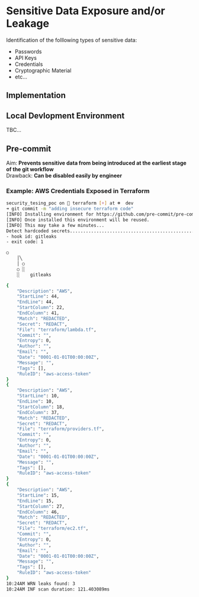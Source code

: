 # Sensitive Data Exposure and/or Leakage

Identification of the folllowing types of sensitive data:

-  Passwords
-  API Keys
-  Credentials
-  Cryptographic Material
-  etc...

## Implementation

## Local Devlopment Environment

TBC...

## Pre-commit

Aim: **Prevents sensitive data from being introduced at the earliest stage of the git workflow**<br/>
Drawback: **Can be disabled easily by engineer**

### Example: AWS Credentials Exposed in Terraform

```bash
security_tesing_poc on  terraform [+] at ☸️  dev
➜ git commit -m "adding insecure terraform code"
[INFO] Installing environment for https://github.com/pre-commit/pre-commit-hooks.
[INFO] Once installed this environment will be reused.
[INFO] This may take a few minutes...
Detect hardcoded secrets.................................................Failed
- hook id: gitleaks
- exit code: 1

○
    │╲
    │ ○
    ○ ░
    ░    gitleaks

{
	"Description": "AWS",
	"StartLine": 44,
	"EndLine": 44,
	"StartColumn": 22,
	"EndColumn": 41,
	"Match": "REDACTED",
	"Secret": "REDACT",
	"File": "terraform/lambda.tf",
	"Commit": "",
	"Entropy": 0,
	"Author": "",
	"Email": "",
	"Date": "0001-01-01T00:00:00Z",
	"Message": "",
	"Tags": [],
	"RuleID": "aws-access-token"
}
{
	"Description": "AWS",
	"StartLine": 10,
	"EndLine": 10,
	"StartColumn": 18,
	"EndColumn": 37,
	"Match": "REDACTED",
	"Secret": "REDACT",
	"File": "terraform/providers.tf",
	"Commit": "",
	"Entropy": 0,
	"Author": "",
	"Email": "",
	"Date": "0001-01-01T00:00:00Z",
	"Message": "",
	"Tags": [],
	"RuleID": "aws-access-token"
}
{
	"Description": "AWS",
	"StartLine": 15,
	"EndLine": 15,
	"StartColumn": 27,
	"EndColumn": 46,
	"Match": "REDACTED",
	"Secret": "REDACT",
	"File": "terraform/ec2.tf",
	"Commit": "",
	"Entropy": 0,
	"Author": "",
	"Email": "",
	"Date": "0001-01-01T00:00:00Z",
	"Message": "",
	"Tags": [],
	"RuleID": "aws-access-token"
}
10:24AM WRN leaks found: 3
10:24AM INF scan duration: 121.403089ms
```
